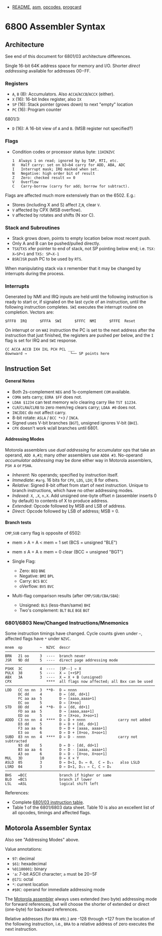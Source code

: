 - [README](README.md), [asm](asm.md), [opcodes](opcodes.md),
  [progcard](progcard)

6800 Assembler Syntax
=====================

Architecture
------------

See end of this document for 6801/03 architecture differences.

Single 16-bit 64K address space for memory and I/O. Shorter _direct
addressing_ available for addresses $00-$FF.

### Registers

- `A`, `B` (8): Accumulators. Also `ACCA`/`ACCB`/`ACCX` (either).
- `X` (16): 16-bit Index register, also `IX`
- `SP` (16): Stack pointer (grows down) to next "empty" location
- `PC` (16): Program counter

6801/3:
- `D` (16): A 16-bit view of `A` and `B`. (MSB register not specified?)

### Flags

- Condition codes or processor status byte: `11HINZVC`

      1  Always 1 on read; ignored by by TAP, RTI, etc.
      H   Half carry: set on b3→b4 carry for ADD, ABA, ADC
      I   Interrupt mask; IRQ masked when set.
      N   Negative: high order bit of result
      Z   Zero: checked result == 0
      V   Overflow
      C   Carry-borrow (carry for add; borrow for subtract).

Flags are affected much more extensively than on the 6502. E.g.:
- Stores (including X and S) affect `Z`,`N`, clear `V`.
- `V` affected by CPX (MSB overflow).
- `V` affected by rotates and shifts (N xor C).

### Stack and Subroutines

- Stack grows down, points to empty location below most recent push.
- Only A and B can be pushed/pulled directly.
- `TSX`/`TXS` xfer pointer to end of stack, not SP pointing below end;
  i.e. `TSX: X←SP+1` and `TXS: SP←X-1`
- `BSR`/`JSR` push PC to be used by `RTS`.

When manipulating stack via `X` remember that it may be changed by
interrupts during the process.

### Interrupts

Generated by NMI and IRQ inputs are held until the following instruction is
ready to start or, if signaled on the last cycle of an instruction, until
the following instruction completes. `SWI` executes the interrupt routine
on completion. Vectors are:

    $FFF8  IRQ      $FFFA  SWI      $FFFC  NMI      $FFFE  Reset

On interrupt or on `WAI` instruction the PC is set to the next address
after the instruction that just finished, the registers are pushed per
below, and the `I` flag is set for IRQ and `SWI` response.

    CC ACCA ACCB IXH IXL PCH PCL ___
    downward →                    └── SP points here


Instruction Set
---------------

#### General Notes

- Both 2s-complement `NEG` and 1s-complement `COM` available.
- `COMA` sets carry; `EORA $FF` does not.
- `LDAA $1234` can test memory w/o clearing carry like `TST $1234`.
- `CLR`/`CLRA`/`CLRB` to zero mem/reg clears carry; `LDAA #0` does not.
- `INC`/`DEC` do not affect carry.
- 8-bit rotate: `ASLA` / `BCC *+3` / `INCA`.
- Signed uses V-bit branches (`BGT`), unsigned ignores V-bit (`BHI`).
- `CPX` doesn't work w/all branches until 6801.

#### Addressing Modes

Motorola assemblers use _dual addressing_ for accumulator ops that take an
operand, `ADD A,#3`; many other assemblers use `ADDA #3`. No-operand
_accumulator addressing_ may be done either way in Motorola assemblers,
`PSH A` or `PSHA`.

- _Inherent_: No operands; specified by instruction itself.
- _Immediate_: `#arg`. 16 bits for `CPX`, `LDS`, `LDX`; 8 for others.
- _Relative_: Signed 8-bit offset from start of next instruction. Unique to
  branch instructions, which have no other addressing modes.
- _Indexed_: `X`, `,X`, `n,X`. Add unsigned one-byte offset _n_ (assembler
  inserts 0 by default) to contents of X to produce address.
- _Extended_: Opcode followed by MSB and LSB of address.
- _Direct_: Opcode followed by LSB of address; MSB = 0.

#### Branch tests

`CMP`,`SUB` carry flag is opposite of 6502:
- mem > A  =  A < mem  =  1 set     (BCS = unsigned "BLE")
- mem ≤ A  =  A ≥ mem  =  0 clear   (BCC = unsigned "BGT")

- Single Flag:
  - Zero: `BEQ` `BNE`
  - Negative: `BMI` `BPL`
  - Carry: `BCS` `BCC`
  - oVerflow: `BVS` `BVC`
- Multi-flag comparison results (after `CMP/SUB/CBA/SBA`):
  - Unsigned: `BLS` (less-than/same) `BHI`
  - Two's complement: `BLT` `BLE` `BGE` `BGT`

### 6801/6803 New/Changed Instructions/Mnemonics

Some instruction timings have changed.
Cycle counts given under `~`, affected flags have `*` under `NZVC`.

    mnem  op        ~  NZVC  descr
    ─────────────────────────────────────────────────────────────────────
    BRN   21 oo     3  ----  branch never
    JSR   9D dd     5  ----  direct page addressing mode
    ─────────────────────────────────────────────────────────────────────
    PSHX  3C        4  ----  [SP--] ← X
    PULX  38        5  ----  X ← [++SP]
    ABX   3A        3  ----  X ← X + B (unsigned)
    CPX                ****  all flags now affected; all Bxx can be used
    ─────────────────────────────────────────────────────────────────────
    LDD   CC nn nn  3  **0-  D ← nnnn
          DC dd     4        D ← [dd, dd+1]
          FC aa aa  5        D ← [aaaa,aaaa+1]
          EC oo     5        D ← [X+oo]
    STD   DD dd     4  **0-  D → [dd, dd+1]
          FD aa aa  5        D → [aaaa,aaa+1]
          ED oo     5        D → [X+oo, X+oo+1]
    ADDD  C3 nn nn  4  ****  D ← D + nnnn               carry not added
          D3 dd     5        D ← D + [dd, dd+1]
          F3 aa aa  6        D ← D + [aaaa, aaaa+1]
          E3 oo     6        D ← D + [X+oo, X+oo+1]
    SUBD  83 nn nn  4  ****  D ← D - nnnn               carry not subtracted
          93 dd     5        D ← D - [dd, dd+1]
          B3 aa aa  6        D ← D - [aaaa, aaaa+1]
          A3 oo     6        D ← D - [X+oo, X+oo+1]
    MUL   3D        10       D ← X × Y
    ASLD  05        3        D ← D«1, D₀ ← 0,  C ← D₁₅   also LSLD
    LSRD  04        3        D ← D»1, D₁₅ ← C, C ← D₀
    ─────────────────────────────────────────────────────────────────────
    BHS   =BCC               branch if higher or same
    BLO   =BCS               branch if lower
    LSL   =ASL               logical shift left

References:
- Complete [6801/03 instruction table][6801inst].
- Table 1 of the 6801/6803 data sheet. Table 10 is also an excellent list
  of all opcodes, timings and affected flags.


Motorola Assembler Syntax
-------------------------

Also see "Addressing Modes" above.

Value annotations:
- `97`: decimal
- `$61`: hexadecimal
- `%01100001`: binary
- `'a`: 7-bit ASCII character; `a` must be $20-$5F
- `@171`: octal
- `*`: current location
- `#$0C`: operand for immediate addressing mode

The [Motorola assembler][masm] always uses extended (two byte)
addressing mode for forward references, but will choose the shorter of
extended or direct (one-byte) for backward references.

Relative addresses (for `BRA` etc.) are -128 through +127 from the
location of the following instruction, i.e., `BRA` to a relative
address of zero executes the next instruction.



<!-------------------------------------------------------------------->
[6801inst]: https://archive.org/stream/bitsavers_motorola68ReferenceManualMay84_19173732#page/n98/mode/1up
[masm]: https://archive.org/details/bitsavers_motorola68ReferenceManualMay84_19173732/page/n91
